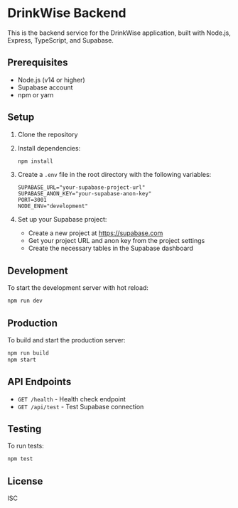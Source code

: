 # DrinkWise Backend

This is the backend service for the DrinkWise application, built with Node.js, Express, TypeScript, and Supabase.

## Prerequisites

- Node.js (v14 or higher)
- Supabase account
- npm or yarn

## Setup

1. Clone the repository
2. Install dependencies:
   ```bash
   npm install
   ```

3. Create a `.env` file in the root directory with the following variables:
   ```
   SUPABASE_URL="your-supabase-project-url"
   SUPABASE_ANON_KEY="your-supabase-anon-key"
   PORT=3001
   NODE_ENV="development"
   ```

4. Set up your Supabase project:
   - Create a new project at https://supabase.com
   - Get your project URL and anon key from the project settings
   - Create the necessary tables in the Supabase dashboard

## Development

To start the development server with hot reload:
```bash
npm run dev
```

## Production

To build and start the production server:
```bash
npm run build
npm start
```

## API Endpoints

- `GET /health` - Health check endpoint
- `GET /api/test` - Test Supabase connection

## Testing

To run tests:
```bash
npm test
```

## License

ISC 